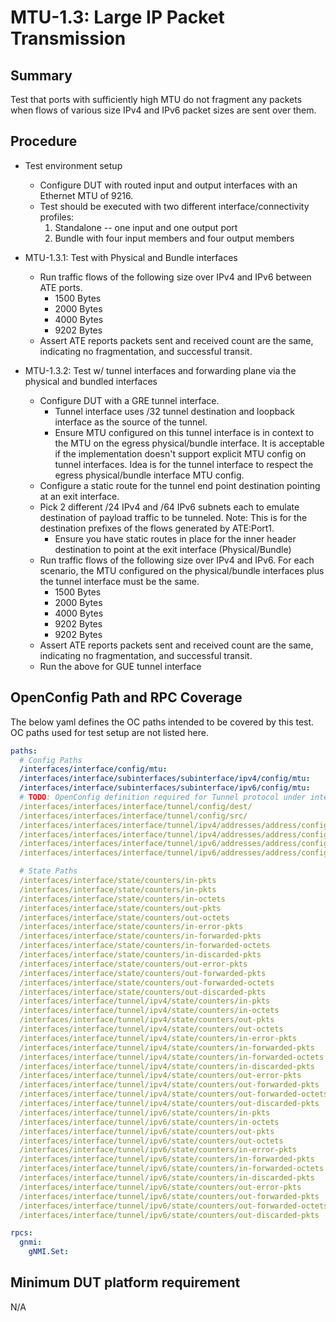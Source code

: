 # MTU-1.3: Large IP Packet Transmission

## Summary

Test that ports with sufficiently high MTU do not fragment any packets when flows of various size 
IPv4 and IPv6 packet sizes are sent over them.

## Procedure

* Test environment setup
  * Configure DUT with routed input and output interfaces with an Ethernet MTU of 9216.
  * Test should be executed with two different interface/connectivity profiles:
    1) Standalone -- one input and one output port
    2) Bundle with four input members and four output members

* MTU-1.3.1: Test with Physical and Bundle interfaces
  * Run traffic flows of the following size over IPv4 and IPv6 between ATE ports. 
    * 1500 Bytes
    * 2000 Bytes
    * 4000 Bytes
    * 9202 Bytes
  * Assert ATE reports packets sent and received count are the same, indicating no fragmentation, and 
    successful transit.

* MTU-1.3.2: Test w/ tunnel interfaces and forwarding plane via the physical and bundled interfaces
  * Configure DUT with a GRE tunnel interface.
    * Tunnel interface uses /32 tunnel destination and loopback interface as the source of the tunnel.
    * Ensure MTU configured on this tunnel interface is in context to the MTU on the egress physical/bundle interface. It is acceptable if the implementation doesn't support explicit MTU config on tunnel interfaces. Idea is for the tunnel interface to respect the egress physical/bundle interface MTU config.
  * Configure a static route for the tunnel end point destination pointing at an exit interface.
  * Pick 2 different /24 IPv4 and /64 IPv6 subnets each to emulate destination of payload traffic to be tunneled. Note: This is for the destination prefixes of the flows generated by ATE:Port1.
    * Ensure you have static routes in place for the inner header destination to point at the exit interface (Physical/Bundle)
  * Run traffic flows of the following size over IPv4 and IPv6. For each scenario, the MTU configured on the physical/bundle interfaces plus the tunnel interface must be the same.
    * 1500 Bytes
    * 2000 Bytes
    * 4000 Bytes
    * 9202 Bytes
    * 9202 Bytes
  * Assert ATE reports packets sent and received count are the same, indicating no fragmentation, and 
    successful transit.
  * Run the above for GUE tunnel interface

## OpenConfig Path and RPC Coverage

The below yaml defines the OC paths intended to be covered by this test.  OC paths used for test setup are not listed here.

```yaml
paths:
  # Config Paths
  /interfaces/interface/config/mtu:
  /interfaces/interface/subinterfaces/subinterface/ipv4/config/mtu:
  /interfaces/interface/subinterfaces/subinterface/ipv6/config/mtu:
  # TODO: OpenConfig definition required for Tunnel protocol under interfaces/interfaces/interface/tunnel/ as GRE, IP-IP, GUE etc. 
  /interfaces/interfaces/interface/tunnel/config/dest/
  /interfaces/interfaces/interface/tunnel/config/src/
  /interfaces/interfaces/interface/tunnel/ipv4/addresses/address/config/ip
  /interfaces/interfaces/interface/tunnel/ipv4/addresses/address/config/prefix-length
  /interfaces/interfaces/interface/tunnel/ipv6/addresses/address/config/ip
  /interfaces/interfaces/interface/tunnel/ipv6/addresses/address/config/prefix-length

  # State Paths
  /interfaces/interface/state/counters/in-pkts
  /interfaces/interface/state/counters/in-pkts 
  /interfaces/interface/state/counters/in-octets 
  /interfaces/interface/state/counters/out-pkts 
  /interfaces/interface/state/counters/out-octets 
  /interfaces/interface/state/counters/in-error-pkts 
  /interfaces/interface/state/counters/in-forwarded-pkts 
  /interfaces/interface/state/counters/in-forwarded-octets 
  /interfaces/interface/state/counters/in-discarded-pkts 
  /interfaces/interface/state/counters/out-error-pkts 
  /interfaces/interface/state/counters/out-forwarded-pkts 
  /interfaces/interface/state/counters/out-forwarded-octets 
  /interfaces/interface/state/counters/out-discarded-pkts
  /interfaces/interface/tunnel/ipv4/state/counters/in-pkts 
  /interfaces/interface/tunnel/ipv4/state/counters/in-octets 
  /interfaces/interface/tunnel/ipv4/state/counters/out-pkts 
  /interfaces/interface/tunnel/ipv4/state/counters/out-octets 
  /interfaces/interface/tunnel/ipv4/state/counters/in-error-pkts 
  /interfaces/interface/tunnel/ipv4/state/counters/in-forwarded-pkts 
  /interfaces/interface/tunnel/ipv4/state/counters/in-forwarded-octets 
  /interfaces/interface/tunnel/ipv4/state/counters/in-discarded-pkts 
  /interfaces/interface/tunnel/ipv4/state/counters/out-error-pkts 
  /interfaces/interface/tunnel/ipv4/state/counters/out-forwarded-pkts 
  /interfaces/interface/tunnel/ipv4/state/counters/out-forwarded-octets 
  /interfaces/interface/tunnel/ipv4/state/counters/out-discarded-pkts
  /interfaces/interface/tunnel/ipv6/state/counters/in-pkts 
  /interfaces/interface/tunnel/ipv6/state/counters/in-octets 
  /interfaces/interface/tunnel/ipv6/state/counters/out-pkts 
  /interfaces/interface/tunnel/ipv6/state/counters/out-octets 
  /interfaces/interface/tunnel/ipv6/state/counters/in-error-pkts 
  /interfaces/interface/tunnel/ipv6/state/counters/in-forwarded-pkts 
  /interfaces/interface/tunnel/ipv6/state/counters/in-forwarded-octets 
  /interfaces/interface/tunnel/ipv6/state/counters/in-discarded-pkts 
  /interfaces/interface/tunnel/ipv6/state/counters/out-error-pkts 
  /interfaces/interface/tunnel/ipv6/state/counters/out-forwarded-pkts 
  /interfaces/interface/tunnel/ipv6/state/counters/out-forwarded-octets 
  /interfaces/interface/tunnel/ipv6/state/counters/out-discarded-pkts

rpcs:
  gnmi:
    gNMI.Set:
```

## Minimum DUT platform requirement

N/A

